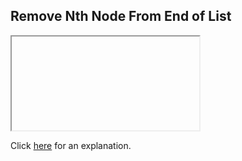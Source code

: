 ##  Remove Nth Node From End of List 

<iframe></iframe>

Click [here](Explanation.md) for an explanation.


